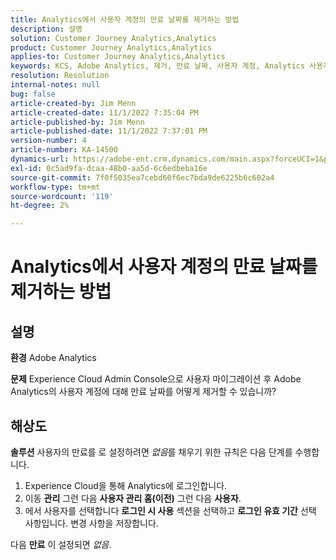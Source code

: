 ```yaml
---
title: Analytics에서 사용자 계정의 만료 날짜를 제거하는 방법
description: 설명
solution: Customer Journey Analytics,Analytics
product: Customer Journey Analytics,Analytics
applies-to: Customer Journey Analytics,Analytics
keywords: KCS, Adobe Analytics, 제거, 만료 날짜, 사용자 계정, Analytics 사용자 관리
resolution: Resolution
internal-notes: null
bug: false
article-created-by: Jim Menn
article-created-date: 11/1/2022 7:35:04 PM
article-published-by: Jim Menn
article-published-date: 11/1/2022 7:37:01 PM
version-number: 4
article-number: KA-14500
dynamics-url: https://adobe-ent.crm.dynamics.com/main.aspx?forceUCI=1&pagetype=entityrecord&etn=knowledgearticle&id=c5295f47-1c5a-ed11-9561-6045bd006a22
exl-id: 0c5ad9fa-dcaa-48b0-aa5d-6c6edbeba16e
source-git-commit: 7f0f5035ea7cebd60f6ec7bda9de6225b6c602a4
workflow-type: tm+mt
source-wordcount: '119'
ht-degree: 2%

---
```


# Analytics에서 사용자 계정의 만료 날짜를 제거하는 방법

## 설명


<b>환경</b>
Adobe Analytics

<b>문제</b>
Experience Cloud Admin Console으로 사용자 마이그레이션 후 Adobe Analytics의 사용자 계정에 대해 만료 날짜를 어떻게 제거할 수 있습니까?


## 해상도


<b>솔루션</b>
사용자의 만료를 로 설정하려면 *없음*&#x200B;를 채우기 위한 규칙은 다음 단계를 수행합니다.

1. Experience Cloud을 통해 Analytics에 로그인합니다.
2. 이동 <b>관리</b> 그런 다음 <b>사용자 관리 홈(이전)</b> 그런 다음 <b>사용자</b>.
3. 에서 사용자를 선택합니다 <b>로그인 시 사용</b> 섹션을 선택하고 <b>로그인 유효 기간</b> 선택 사항입니다. 변경 사항을 저장합니다.


다음 <b>만료</b> 이 설정되면 *없음*.
